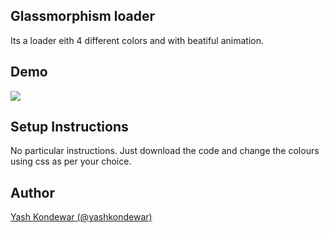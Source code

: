 ## Glassmorphism loader
Its a loader eith 4 different colors and with beatiful animation.

## Demo
![](loader.gif)

## Setup Instructions
No particular instructions. Just download the code and change the colours using css as per your choice.

## Author
[Yash Kondewar (@yashkondewar)](https://github.com/yashkondewar)
